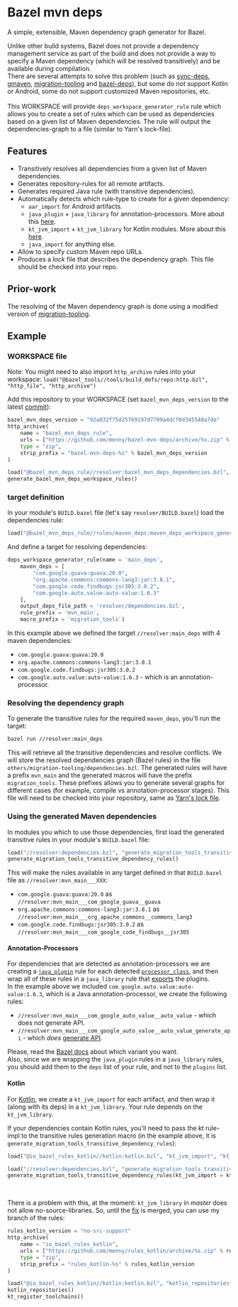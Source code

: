 # Bazel mvn deps

A simple, extensible, Maven dependency graph generator for Bazel.

Unlike other build systems, Bazel does not provide a dependency management service as part of the build and
does not provide a way to specify a Maven dependency (which will be resolved transitively) and be available during compilation.
<br/>
There are several attempts to solve this problem (such as [sync-deps](https://github.com/spotify/bazel-tools/tree/master/sync-deps), [gmaven](https://github.com/bazelbuild/gmaven_rules), [migration-tooling](https://github.com/bazelbuild/migration-tooling) and [bazel-deps](https://github.com/johnynek/bazel-deps)), but some do not support Kotlin or Android, some do not support customized Maven repositories, etc.
<br/>
<br/>
This WORKSPACE will provide `deps_workspace_generator_rule` rule which allows you to create a set of rules which can be used as dependencies based on a given list of Maven dependencies. The rule will output the dependencies-graph to a file (similar to Yarn's lock-file).

## Features

* Transitively resolves all dependencies from a given list of Maven dependencies.
* Generates repository-rules for all remote artifacts.
* Generates required Java rule (with transitive dependencies).
* Automatically detects which rule-type to create for a given dependency:
  * `aar_import` for Android artifacts.
  * `java_plugin` + `java_library` for annotation-processors. More about this [here](#annotation-processors).
  * `kt_jvm_import` + `kt_jvm_library` for Kotlin modules. More about this [here](#kotlin).
  * `java_import` for anything else.
* Allow to specify custom Maven repo URLs.
* Produces a _lock_ file that describes the dependency graph. This file should be checked into your repo.
  
## Prior-work
The resolving of the Maven dependency graph is done using a modified version of [migration-tooling](https://github.com/bazelbuild/migration-tooling).

## Example

### WORKSPACE file
Note: You might need to also import `http_archive` rules into your workspace: `load("@bazel_tools//tools/build_defs/repo:http.bzl", "http_file", "http_archive")`

Add this repository to your WORKSPACE (set `bazel_mvn_deps_version` to the latest [commit](https://github.com/menny/bazel-mvn-deps/commits/master)):
```python
bazel_mvn_deps_version = "92a032f75d25769197d7709a4dcf0d345548a7da"
http_archive(
    name = "bazel_mvn_deps_rule",
    urls = ["https://github.com/menny/bazel-mvn-deps/archive/%s.zip" % bazel_mvn_deps_version],
    type = "zip",
    strip_prefix = "bazel-mvn-deps-%s" % bazel_mvn_deps_version
)

load("@bazel_mvn_deps_rule//resolver:bazel_mvn_deps_dependencies.bzl", "generate_bazel_mvn_deps_workspace_rules")
generate_bazel_mvn_deps_workspace_rules()
```

### target definition
In your module's `BUILD.bazel` file (let's say `resolver/BUILD.bazel`) load the dependencies rule:
```python
load("@bazel_mvn_deps_rule//rules/maven_deps:maven_deps_workspace_generator.bzl", "deps_workspace_generator_rule")
```
And define a target for resolving dependencies:
```python
deps_workspace_generator_rule(name = 'main_deps',
    maven_deps = [
        "com.google.guava:guava:20.0",
        "org.apache.commons:commons-lang3:jar:3.8.1",
        "com.google.code.findbugs:jsr305:3.0.2",
        "com.google.auto.value:auto-value:1.6.3"
    ],
    output_deps_file_path = 'resolver/dependencies.bzl',
    rule_prefix = 'mvn_main',
    macro_prefix = 'migration_tools')
```
In this example above we defined the target `//resolver:main_deps` with 4 maven dependencies:

* `com.google.guava:guava:20.0`
* `org.apache.commons:commons-lang3:jar:3.8.1`
* `com.google.code.findbugs:jsr305:3.0.2`
* `com.google.auto.value:auto-value:1.6.3` - which is an annotation-processor.

### Resolving the dependency graph
To generate the transitive rules for the required `maven_deps`, you'll run the target:
```bash
bazel run //resolver:main_deps
```

This will retrieve all the transitive dependencies and resolve conflicts. We will store the resolved dependencies graph (Bazel rules) in the file `others/migration-tooling/dependencies.bzl`. The generated rules will have a prefix `mvn_main` and the generated macros will have the prefix `migration_tools`. These prefixes allows you to generate several graphs for different cases (for example, compile vs annotation-processor stages). This file will need to be checked into your repository, same as [Yarn's lock file](https://yarnpkg.com/lang/en/docs/yarn-lock/).<br/>

### Using the generated Maven dependencies
In modules you which to use those dependencies, first load the generated transitive rules in your module's `BUILD.bazel` file:
```python
load("//resolver:dependencies.bzl", "generate_migration_tools_transitive_dependency_rules")
generate_migration_tools_transitive_dependency_rules()
```

This will make the rules available in any target defined in that `BUILD.bazel` file as `//resolver:mvn_main___XXX`:
* `com.google.guava:guava:20.0` as `//resolver:mvn_main___com_google_guava__guava`
* `org.apache.commons:commons-lang3:jar:3.8.1` as `//resolver:mvn_main___org_apache_commons__commons_lang3`
* `com.google.code.findbugs:jsr305:3.0.2` as `//resolver:mvn_main___com_google_code_findbugs__jsr305`

#### Annotation-Processors

For dependencies that are detected as annotation-processors we are creating a [`java_plugin`](https://docs.bazel.build/versions/master/be/java.html#java_plugin) rule for each detected
[`processor_class`](https://docs.bazel.build/versions/master/be/java.html#java_plugin.processor_class), and then wrap all of these rules in a `java_library` rule that
[exports](https://docs.bazel.build/versions/master/be/java.html#java_library.exported_plugins) the plugins.<br/>
In the example above we included `com.google.auto.value:auto-value:1.6.3`, which is a Java annotation-processor, we create the following rules:
* `//resolver:mvn_main___com_google_auto_value__auto_value` - which does not generate API.
* `//resolver:mvn_main___com_google_auto_value__auto_value_generate_api` - which _does_ [generate API](https://docs.bazel.build/versions/master/be/java.html#java_plugin.generates_api).

Please, read the [Bazel docs](https://docs.bazel.build/versions/master/be/java.html#java_plugin.generates_api) about which variant you want.<br/>
Also, since we are wrapping the `java_plugin` rules in a `java_library` rules, you should add them to the `deps` list of your rule, and not to the `plugins` list.

#### Kotlin

For [Kotlin](https://github.com/bazelbuild/rules_kotlin), we create a `kt_jvm_import` for each artifact, and then wrap it (along with its deps) in a `kt_jvm_library`. Your rule
depends on the `kt_jvm_library`.<br/>

If your dependencies contain Kotlin rules, you'll need to pass the kt rule-impl to the transitive rules generation macro (in the example above, it is `generate_migration_tools_transitive_dependency_rules`):

```python
load("@io_bazel_rules_kotlin//kotlin:kotlin.bzl", "kt_jvm_import", "kt_jvm_library")

load("//resolver:dependencies.bzl", "generate_migration_tools_transitive_dependency_rules")
generate_migration_tools_transitive_dependency_rules(kt_jvm_import = kt_jvm_import, kt_jvm_library = kt_jvm_library)
```
<br/>

There is a problem with this, at the moment: `kt_jvm_library` in _master_ does not allow no-source-libraries. So, until the [fix](https://github.com/bazelbuild/rules_kotlin/pull/170) is merged, you can use my branch of the rules:

```python
rules_kotlin_version = "no-src-support"
http_archive(
    name = "io_bazel_rules_kotlin",
    urls = ["https://github.com/menny/rules_kotlin/archive/%s.zip" % rules_kotlin_version],
    type = "zip",
    strip_prefix = "rules_kotlin-%s" % rules_kotlin_version
)

load("@io_bazel_rules_kotlin//kotlin:kotlin.bzl", "kotlin_repositories", "kt_register_toolchains")
kotlin_repositories()
kt_register_toolchains()
```

